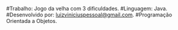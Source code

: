 #Trabalho: Jogo da velha com 3 dificuldades.
#Linguagem: Java.
#Desenvolvido por: luizviniciuspessoal@gmail.com.
#Programação Orientada a Objetos.
